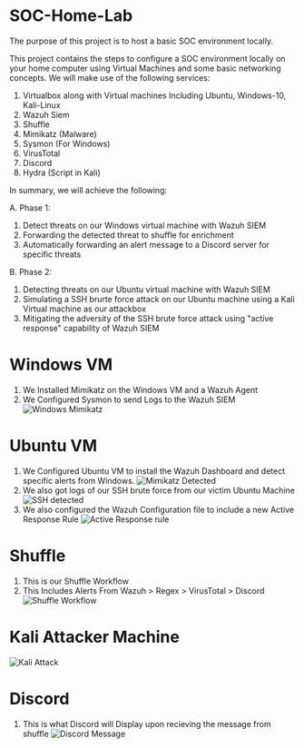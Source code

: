 
# SOC-Home-Lab
The purpose of this project is to host a basic SOC environment locally.

This project contains the steps to configure a SOC environment locally on your home computer using Virtual Machines and some basic networking concepts. We will make use of the following services:
  1. Virtualbox along with Virtual machines Including Ubuntu, Windows-10, Kali-Linux
  2. Wazuh Siem
  3. Shuffle
  4. Mimikatz (Malware)
  5. Sysmon (For Windows)
  6. VirusTotal
  7. Discord
  8. Hydra (Script in Kali)


In summary, we will achieve the following:

A. Phase 1:
  1. Detect threats on our Windows virtual machine with Wazuh SIEM
  2. Forwarding the detected threat to shuffle for enrichment
  3. Automatically forwarding an alert message to a Discord server for specific threats
     
B. Phase 2:
  1. Detecting threats on our Ubuntu virtual machine with Wazuh SIEM
  2. Simulating a SSH brurte force attack on our Ubuntu machine using a Kali Virtual machine as our attackbox
  3. Mitigating the adversity of the SSH brute force attack using "active response" capability of Wazuh SIEM


# Windows VM
1. We Installed Mimikatz on the Windows VM and a Wazuh Agent
2. We Configured Sysmon to send Logs to the Wazuh SIEM
![Windows Mimikatz](https://github.com/dicedealer/SOC-Home-Lab/assets/74645710/a1d7bac8-ec25-46c3-bdb7-1b0138161e98)

# Ubuntu VM
1. We Configured Ubuntu VM to install the Wazuh Dashboard and detect specific alerts from Windows.
![Mimikatz Detected](https://github.com/dicedealer/SOC-Home-Lab/assets/74645710/3edf1569-b17e-43e0-a621-3c7c510145c3)
2. We also got logs of our SSH brute force from our victim Ubuntu Machine
![SSH detected](https://github.com/dicedealer/SOC-Home-Lab/assets/74645710/5d29c27f-e861-4e42-a196-50e6d9e68b78)
3. We also configured the Wazuh Configuration file to include a new Active Response Rule
![Active Response rule](https://github.com/dicedealer/SOC-Home-Lab/assets/74645710/d8ff20e5-c34a-41b4-8ff7-af37a6ae6e63)


# Shuffle
1. This is our Shuffle Workflow
2. This Includes Alerts From Wazuh > Regex > VirusTotal > Discord
![Shuffle Workflow](https://github.com/dicedealer/SOC-Home-Lab/assets/74645710/d160170e-5676-448e-93db-e30c6cdea9e1)

# Kali Attacker Machine
![Kali Attack](https://github.com/dicedealer/SOC-Home-Lab/assets/74645710/002c8090-7b6d-497d-b1fd-322ad3724d56)

# Discord

1. This is what Discord will Display upon recieving the message from shuffle
![Discord Message](https://github.com/dicedealer/SOC-Home-Lab/assets/74645710/7db70f29-5fa2-4d66-852b-9c66ba5ecb9d)

